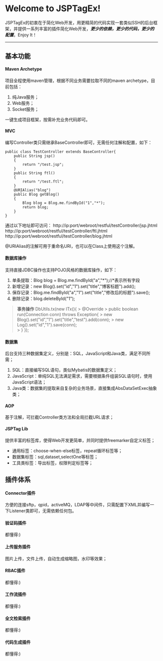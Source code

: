 Welcome to JSPTagEx!
===================


JSPTagEx的初衷在于简化Web开发，用更精简的代码实现一套类似SSH的后台框架，并提供一系列丰富的插件简化Web开发，***更少的依赖，更少的代码，更少的配置***，Enjoy It！

----------


基本功能
-------------
#### <i class="icon-file"></i> Maven Archetype

项目全程使用maven管理，根据不同业务需要拉取不同的maven archetype，目前包括：

 1. 纯Java服务；
 2. Web服务；
 3. Socket服务；

一键生成项目框架，按需补充业务代码即可。

#### <i class="icon-file"></i> MVC

编写Controller类只需继承BaseController即可，无需任何注解和配置，如下：

    public class TestController extends BaseController{
	    public String jsp()
	    {
		    return "/test.jsp";
	    }
	    public String ftl()
	    {
		    return "/test.ftl";
	    }
	    @URIAlias("blog")
	    public Blog getBlog()
	    {
		    Blog blog = Blog.me.findById("1","*");
		    return blog;
	    }
    }

通过以下地址即可访问：
	http://ip:port/webroot/restful/testController/jsp.jhtml
	http://ip:port/webroot/restful/testController/ftl.jhtml
	http://ip:port/webroot/restful/testController/blog.jhtml

@URIAlias的注解可用于重命名URI，也可以在Class上使用这个注解。
	
#### <i class="icon-folder-open"></i> 数据库操作

支持直接JDBC操作也支持POJO风格的数据库操作，如下：

 1. 单条提取：Blog blog = Blog.me.findById("a","\*");//\*表示所有字段
 2. 新增记录：new Blog().set("id","1").set("title","博客标题").add();
 3. 保存记录：Blog.me.findById("a","1").set("title","修改后的标题").save();
 4. 删除记录：blog.deleteById("1");
> **事务操作** 
> DbUtils.tx(new ITx(){
	> @Override
	> public boolean run(Connection conn) throws Exception{
		>	  new Blog().set("id","1").set("title","test").add(conn);
		>    new Log().set("id","1").save(conn);	
	> }
> });


#### <i class="icon-pencil"></i> 数据集

后台支持三种数据集定义，分别是：SQL，JavaScript和Java类，满足不同所需；

 1. SQL：直接编写SQL语句，类似Mybatis的数据集定义；
 2. JavaScript：单纯SQL无法满足需求，需要根据条件组装SQL语句时，使用JavaScript语法；
 3. Java类：数据集的提取来自复杂的业务场景，直接集成AbsDataSetExec抽象类；

#### <i class="icon-trash"></i> AOP

基于注解，可拦截Controller类方法和全局拦截URL请求；

#### <i class="icon-hdd"></i> JSPTag Lib

提供丰富的标签库，使得Web开发更简单，并同时提供freemarker自定义标签；

 - 通用标签：choose-when-else标签，repeat循环标签等；
 - 数据集标签：sql,dataset,selectOne等标签；
 - 工具类标签：导出标签，权限判定标签等；


插件体系
-------------------

#### <i class="icon-refresh"></i> Connector插件

方便的连接sftp，qpid，activeMQ，LDAP等中间件，只需配置下XML并编写一下Listener类即可，无需依赖任何包。

#### <i class="icon-refresh"></i> 验证码插件

都懂得:)

#### <i class="icon-refresh"></i> 上传服务插件

图片上传，文件上传，自动生成缩略图，水印等效果；

#### <i class="icon-refresh"></i> RBAC插件
都懂得:)
#### <i class="icon-refresh"></i> 工作流插件
都懂得:)
#### <i class="icon-refresh"></i> 全文检索插件
都懂得:)
#### <i class="icon-refresh"></i> 代码生成插件
都懂得:)
